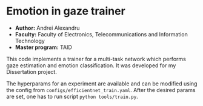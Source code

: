 # Emotion in gaze trainer
- **Author:** Andrei Alexandru
- **Faculty:** Faculty of Electronics, Telecommunications and Information Technology
- **Master program:** TAID

This code implements a trainer for a multi-task network which performs gaze estimation
and emotion classification. It was developed for my Dissertation project.

The hyperparams for an experiment are available and can be modified using the config from `configs/efficientnet_train.yaml`.
After the desired params are set, one has to run script `python tools/train.py`.


    

